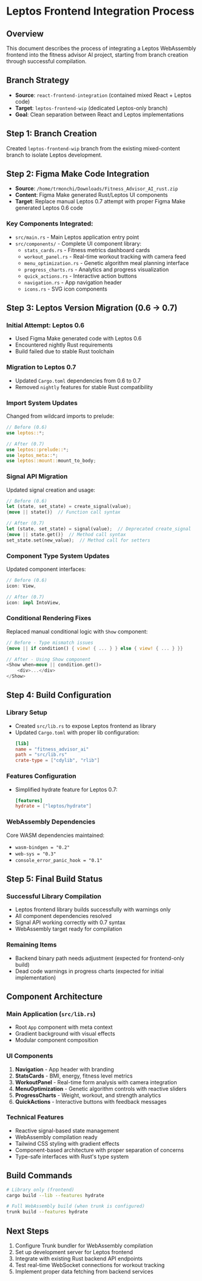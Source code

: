 # Leptos Frontend Integration Process

## Overview
This document describes the process of integrating a Leptos WebAssembly frontend into the fitness advisor AI project, starting from branch creation through successful compilation.

## Branch Strategy
- **Source**: `react-frontend-integration` (contained mixed React + Leptos code)
- **Target**: `leptos-frontend-wip` (dedicated Leptos-only branch)
- **Goal**: Clean separation between React and Leptos implementations

## Step 1: Branch Creation
Created `leptos-frontend-wip` branch from the existing mixed-content branch to isolate Leptos development.

## Step 2: Figma Make Code Integration
- **Source**: `/home/trmonchi/Downloads/Fitness_Advisor_AI_rust.zip`
- **Content**: Figma Make generated Rust/Leptos UI components
- **Target**: Replace manual Leptos 0.7 attempt with proper Figma Make generated Leptos 0.6 code

### Key Components Integrated:
- `src/main.rs` - Main Leptos application entry point
- `src/components/` - Complete UI component library:
  - `stats_cards.rs` - Fitness metrics dashboard cards
  - `workout_panel.rs` - Real-time workout tracking with camera feed
  - `menu_optimization.rs` - Genetic algorithm meal planning interface
  - `progress_charts.rs` - Analytics and progress visualization
  - `quick_actions.rs` - Interactive action buttons
  - `navigation.rs` - App navigation header
  - `icons.rs` - SVG icon components

## Step 3: Leptos Version Migration (0.6 → 0.7)
### Initial Attempt: Leptos 0.6
- Used Figma Make generated code with Leptos 0.6
- Encountered nightly Rust requirements
- Build failed due to stable Rust toolchain

### Migration to Leptos 0.7
- Updated `Cargo.toml` dependencies from 0.6 to 0.7
- Removed `nightly` features for stable Rust compatibility

### Import System Updates
Changed from wildcard imports to prelude:
```rust
// Before (0.6)
use leptos::*;

// After (0.7)
use leptos::prelude::*;
use leptos_meta::*;
use leptos::mount::mount_to_body;
```

### Signal API Migration
Updated signal creation and usage:
```rust
// Before (0.6)
let (state, set_state) = create_signal(value);
{move || state()}  // Function call syntax

// After (0.7)
let (state, set_state) = signal(value);  // Deprecated create_signal
{move || state.get()}  // Method call syntax
set_state.set(new_value);  // Method call for setters
```

### Component Type System Updates
Updated component interfaces:
```rust
// Before (0.6)
icon: View,

// After (0.7)
icon: impl IntoView,
```

### Conditional Rendering Fixes
Replaced manual conditional logic with `Show` component:
```rust
// Before - Type mismatch issues
{move || if condition() { view! { ... } } else { view! { ... } }}

// After - Using Show component
<Show when=move || condition.get()>
    <div>...</div>
</Show>
```

## Step 4: Build Configuration
### Library Setup
- Created `src/lib.rs` to expose Leptos frontend as library
- Updated `Cargo.toml` with proper lib configuration:
  ```toml
  [lib]
  name = "fitness_advisor_ai"
  path = "src/lib.rs"
  crate-type = ["cdylib", "rlib"]
  ```

### Features Configuration
- Simplified hydrate feature for Leptos 0.7:
  ```toml
  [features]
  hydrate = ["leptos/hydrate"]
  ```

### WebAssembly Dependencies
Core WASM dependencies maintained:
- `wasm-bindgen = "0.2"`
- `web-sys = "0.3"`
- `console_error_panic_hook = "0.1"`

## Step 5: Final Build Status
### Successful Library Compilation
- Leptos frontend library builds successfully with warnings only
- All component dependencies resolved
- Signal API working correctly with 0.7 syntax
- WebAssembly target ready for compilation

### Remaining Items
- Backend binary path needs adjustment (expected for frontend-only build)
- Dead code warnings in progress charts (expected for initial implementation)

## Component Architecture
### Main Application (`src/lib.rs`)
- Root `App` component with meta context
- Gradient background with visual effects
- Modular component composition

### UI Components
1. **Navigation** - App header with branding
2. **StatsCards** - BMI, energy, fitness level metrics
3. **WorkoutPanel** - Real-time form analysis with camera integration
4. **MenuOptimization** - Genetic algorithm controls with reactive sliders
5. **ProgressCharts** - Weight, workout, and strength analytics
6. **QuickActions** - Interactive buttons with feedback messages

### Technical Features
- Reactive signal-based state management
- WebAssembly compilation ready
- Tailwind CSS styling with gradient effects
- Component-based architecture with proper separation of concerns
- Type-safe interfaces with Rust's type system

## Build Commands
```bash
# Library only (frontend)
cargo build --lib --features hydrate

# Full WebAssembly build (when trunk is configured)
trunk build --features hydrate
```

## Next Steps
1. Configure Trunk bundler for WebAssembly compilation
2. Set up development server for Leptos frontend
3. Integrate with existing Rust backend API endpoints
4. Test real-time WebSocket connections for workout tracking
5. Implement proper data fetching from backend services